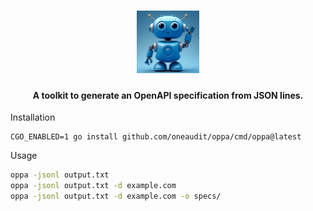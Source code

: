 <h1 align="center">
  <img src=".github/image.png" alt="oppa" width="100px">
  <br>
</h1>
<h4 align="center">A toolkit to generate an OpenAPI specification from JSON lines.</h4>

Installation

```console
CGO_ENABLED=1 go install github.com/oneaudit/oppa/cmd/oppa@latest
```

Usage

```sh
oppa -jsonl output.txt
oppa -jsonl output.txt -d example.com
oppa -jsonl output.txt -d example.com -o specs/
```